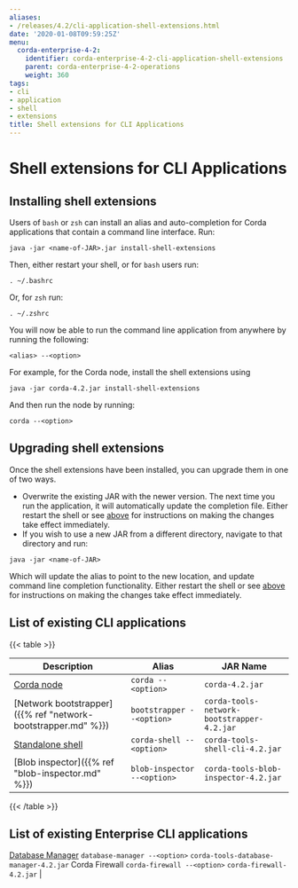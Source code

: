 ```yaml
---
aliases:
- /releases/4.2/cli-application-shell-extensions.html
date: '2020-01-08T09:59:25Z'
menu:
  corda-enterprise-4-2:
    identifier: corda-enterprise-4-2-cli-application-shell-extensions
    parent: corda-enterprise-4-2-operations
    weight: 360
tags:
- cli
- application
- shell
- extensions
title: Shell extensions for CLI Applications
---
```



# Shell extensions for CLI Applications



## Installing shell extensions

Users of `bash` or `zsh` can install an alias and auto-completion for Corda applications that contain a command line interface. Run:

```shell
java -jar <name-of-JAR>.jar install-shell-extensions
```

Then, either restart your shell, or for `bash` users run:

```shell
. ~/.bashrc
```

Or, for `zsh` run:

```shell
. ~/.zshrc
```

You will now be able to run the command line application from anywhere by running the following:

```shell
<alias> --<option>
```

For example, for the Corda node, install the shell extensions using

```shell
java -jar corda-4.2.jar install-shell-extensions
```

And then run the node by running:

```shell
corda --<option>
```


## Upgrading shell extensions

Once the shell extensions have been installed, you can upgrade them in one of two ways.


* Overwrite the existing JAR with the newer version. The next time you run the application, it will automatically update
the completion file. Either restart the shell or see [above](#installing-shell-extensions) for instructions
on making the changes take effect immediately.
* If you wish to use a new JAR from a different directory, navigate to that directory and run:

```shell
java -jar <name-of-JAR>
```

Which will update the alias to point to the new location, and update command line completion functionality. Either
restart the shell or see [above](#installing-shell-extensions) for instructions on making the changes take effect immediately.


## List of existing CLI applications


{{< table >}}

|Description|Alias|JAR Name|
|---------------------------------------------------------|------------------------------|----------------------------------------------------------|
|[Corda node](running-a-node.md#starting-an-individual-corda-node)|`corda --<option>`|`corda-4.2.jar`|
|[Network bootstrapper]({{% ref "network-bootstrapper.md" %}})|`bootstrapper --<option>`|`corda-tools-network-bootstrapper-4.2.jar`|
|[Standalone shell](shell.md#standalone-shell)|`corda-shell --<option>`|`corda-tools-shell-cli-4.2.jar`|
|[Blob inspector]({{% ref "blob-inspector.md" %}})|`blob-inspector --<option>`|`corda-tools-blob-inspector-4.2.jar`|

{{< /table >}}


## List of existing Enterprise CLI applications

[Database Manager](database-management.md)                `database-manager --<option>`  `corda-tools-database-manager-4.2.jar`
Corda Firewall          `corda-firewall --<option>`    `corda-firewall-4.2.jar`                                 |

